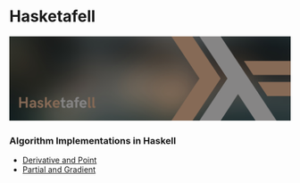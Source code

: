 # Hasketafell
![](Hasketafell%20Banner.png)
### Algorithm Implementations in Haskell
- [Derivative and Point](https://replit.com/@gabrielluizone/Halkulus#Derivative.hs)
- [Partial and Gradient](https://replit.com/@gabrielluizone/Halkulus#PartialGrad.hs)
